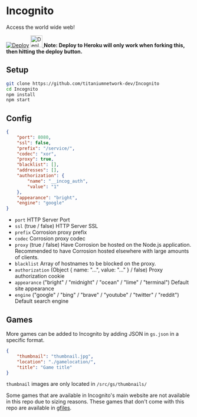 # Incognito
Access the world wide web!

[![Deploy](https://www.herokucdn.com/deploy/button.svg)](https://heroku.com/deploy?template=https://github.com/titaniumnetwork-dev/Incognito/tree/main)
<a href="https://repl.it/github/titaniumnetwork-dev/Incognito">
  <img src="https://replit.com/badge/github/titaniumnetwork-dev/Incognito" alt="Deploy" style="height:32px;">
</a>
**Note: Deploy to Heroku will only work when forking this, then hitting the deploy button.**
## Setup

```sh
git clone https://github.com/titaniumnetwork-dev/Incognito
cd Incognito
npm install
npm start
```

## Config

```json
{
    "port": 8080,
    "ssl": false,
    "prefix": "/service/",
    "codec": "xor",
    "proxy": true,
    "blacklist": [],
    "addresses": [],
    "authorization": {
        "name": "__incog_auth",
        "value": "1"
    },
    "appearance": "bright",
    "engine": "google"
}
```

- `port` HTTP Server Port
- `ssl` (true / false) HTTP Server SSL
- `prefix` Corrosion proxy prefix
- `codec` Corrosion proxy codec
- `proxy` (true / false) Have Corrosion be hosted on the Node.js application. Recommended to have Corrosion hosted elsewhere with large amounts of clients.
- `blacklist` Array of hostnames to be blocked on the proxy.
- `authorization` (Object { name: "...", value: "..." } / false) Proxy authorization cookie
- `appearance` ("bright" / "midnight" / "ocean" / "lime" / "terminal") Default site appearance
- `engine` ("google" / "bing" / "brave" / "youtube" / "twitter" / "reddit") Default search engine 


## Games

More games can be added to Incognito by adding JSON in `gs.json` in a specific format.
```json
{
    "thumbnail": "thumbnail.jpg", 
    "location": "./gamelocation/",
    "title": "Game title"
}
```
`thumbnail` images are only located in `/src/gs/thumbnails/`

Some games that are available in Incognito's main website are not available in this repo due to sizing reasons.
These games that don't come with this repo are available in [gfiles](https://github.com/caracal-js/gfiles).

